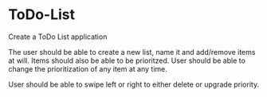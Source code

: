 # ToDo-List
Create a ToDo List application

The user should be able to create a new list, name it and add/remove items at will. Items should also be able to be prioritzed. User should be able to change the prioritization of any item at any time.

User should be able to swipe left or right to either delete or upgrade priority.